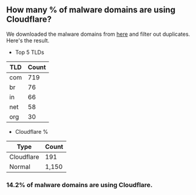 ## How many % of malware domains are using Cloudflare?


We downloaded the malware domains from [here](https://urlhaus.abuse.ch) and filter out duplicates.
Here's the result.


[//]: # (start replacement)


- Top 5 TLDs

| TLD | Count |
| --- | --- |
| com | 719 |
| br | 76 |
| in | 66 |
| net | 58 |
| org | 30 |


- Cloudflare %

| Type | Count |
| --- | --- |
| Cloudflare | 191 |
| Normal | 1,150 |


### 14.2% of malware domains are using Cloudflare.